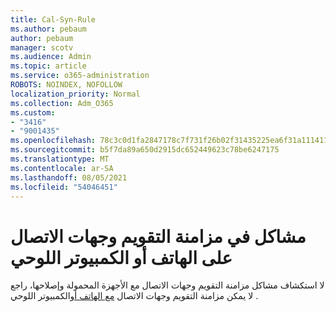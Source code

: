 ```yaml
---
title: Cal-Syn-Rule
ms.author: pebaum
author: pebaum
manager: scotv
ms.audience: Admin
ms.topic: article
ms.service: o365-administration
ROBOTS: NOINDEX, NOFOLLOW
localization_priority: Normal
ms.collection: Adm_O365
ms.custom:
- "3416"
- "9001435"
ms.openlocfilehash: 78c3c0d1fa2847178c7f731f26b02f31435225ea6f31a11141197294a283fd0b
ms.sourcegitcommit: b5f7da89a650d2915dc652449623c78be6247175
ms.translationtype: MT
ms.contentlocale: ar-SA
ms.lasthandoff: 08/05/2021
ms.locfileid: "54046451"
---
```

# <a name="problems-syncing-calendar-and-contacts-on-phone-or-tablet"></a>مشاكل في مزامنة التقويم وجهات الاتصال على الهاتف أو الكمبيوتر اللوحي

لا استكشاف مشاكل مزامنة التقويم وجهات الاتصال مع الأجهزة المحمولة وإصلاحها، راجع لا يمكن مزامنة التقويم وجهات الاتصال [مع الهاتف أو](https://support.office.com/article/can-t-sync-calendar-and-contacts-with-my-phone-or-tablet-8479d764-b9f5-4fff-ba88-edd7c265df9f)الكمبيوتر اللوحي .